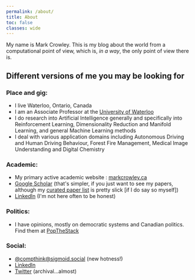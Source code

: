 ```yaml
---
permalink: /about/
title: About
toc: false
classes: wide
---
```


My name is Mark Crowley.
This is my blog about the world from a computational point of view, which is, *in a way*, the only point of view there is.

## Different versions of me you may be looking for

### Place and gig:
  - I live Waterloo, Ontario, Canada
  - I am an Associate Professor at the [University of Waterloo](https://uwaterloo.ca/electrical-computer-engineering/about/people/mcrowley)
  - I do research into Artificial Intelligence generally and specifically into Reinforcement Learning, Dimensionality Reduction and Manifold Learning, and general Machine Learning methods
  - I deal with various application domains including Autonomous Driving and Human Driving Behaviour, Forest Fire Management, Medical Image Understanding and Digital Chemistry

### Academic: 
  - My primary active academic website : [markcrowley.ca](https://markcrowley.ca/)
  - [Google Scholar](http://scholar.google.com/citations?hl=en&user=eL_y80EAAAAJ) (that's simpler, if you just want to see my papers, although my [curated paper list](https://markcrowley.ca/showcase/) is pretty slick [if I do say so myself])
  - [LinkedIn](http://www.linkedin.com/in/markanthonycrowley) (I'm not here often to be honest)
  
### Politics: 
  - I have opinions, mostly on democratic systems and Canadian politics. Find them at [PopTheStack](http://popthestack.wordpress.com/)

### Social:  
  -  <a href="https://sigmoid.social/@compthink" rel="me">@compthink@sigmoid.social</a> (new hotness!)
  - [LinkedIn](http://www.linkedin.com/in/markanthonycrowley) 
  - [Twitter](https://twitter.com/compthink) (archival...almost)

  
    
